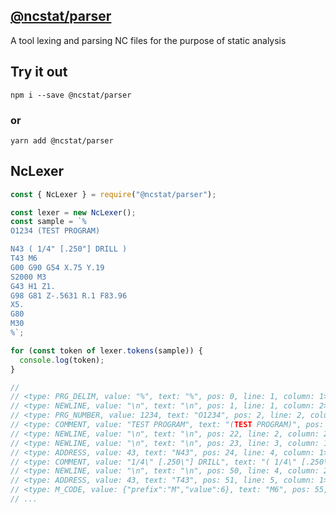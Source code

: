 ## [@ncstat/parser](https://github.com/kevinkhill/ncstat/tree/main/parser)

A tool lexing and parsing NC files for the purpose of static analysis

## Try it out

`npm i --save @ncstat/parser`

### or

`yarn add @ncstat/parser`

## NcLexer

```javascript
const { NcLexer } = require("@ncstat/parser");

const lexer = new NcLexer();
const sample = `%
O1234 (TEST PROGRAM)

N43 ( 1/4" [.250"] DRILL )
T43 M6
G00 G90 G54 X.75 Y.19
S2000 M3
G43 H1 Z1.
G98 G81 Z-.5631 R.1 F83.96
X5.
G80
M30
%`;

for (const token of lexer.tokens(sample)) {
  console.log(token);
}

//
// <type: PRG_DELIM, value: "%", text: "%", pos: 0, line: 1, column: 1>
// <type: NEWLINE, value: "\n", text: "\n", pos: 1, line: 1, column: 2>
// <type: PRG_NUMBER, value: 1234, text: "O1234", pos: 2, line: 2, column: 1>
// <type: COMMENT, value: "TEST PROGRAM", text: "(TEST PROGRAM)", pos: 8, line: 2, column: 7>
// <type: NEWLINE, value: "\n", text: "\n", pos: 22, line: 2, column: 21>
// <type: NEWLINE, value: "\n", text: "\n", pos: 23, line: 3, column: 1>
// <type: ADDRESS, value: 43, text: "N43", pos: 24, line: 4, column: 1>
// <type: COMMENT, value: "1/4\" [.250\"] DRILL", text: "( 1/4\" [.250\"] DRILL )", pos: 28, line: 4, column: 5>
// <type: NEWLINE, value: "\n", text: "\n", pos: 50, line: 4, column: 27>
// <type: ADDRESS, value: 43, text: "T43", pos: 51, line: 5, column: 1>
// <type: M_CODE, value: {"prefix":"M","value":6}, text: "M6", pos: 55, line: 5, column: 5>
// ...
```

